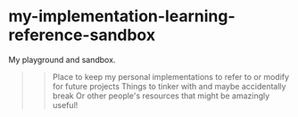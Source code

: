 # my-implementation-learning-reference-sandbox
My playground and sandbox. 

>>Place to keep my personal implementations to refer to or modify for future projects
>>Things to tinker with and maybe accidentally break
>>Or other people's resources that might be amazingly useful!
